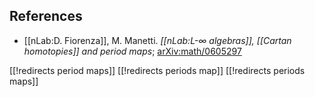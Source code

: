 

## References

* [[nLab:D. Fiorenza]], M. Manetti. _[[nLab:L-∞ algebras]], [[Cartan homotopies]] and period maps_; [arXiv:math/0605297](http://arxiv.org/abs/math/0605297)

[[!redirects period maps]]
[[!redirects periods map]]
[[!redirects periods maps]]

